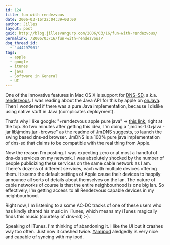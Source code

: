```yaml
---
id: 124
title: fun with rendezvous
date: 2006-03-16T22:04:39+00:00
author: Jilles
layout: post
guid: http://blog.jillesvangurp.com/2006/03/16/fun-with-rendezvous/
permalink: /2006/03/16/fun-with-rendezvous/
dsq_thread_id:
  - "444297961"
tags:
  - apple
  - google
  - itunes
  - java
  - Software in General
  - UI
---
```

One of the innovative features in Mac OS X is support for [DNS-SD](http://www.zeroconf.org/), a.k.a. [rendezvous](http://www.apple.com/pr/library/2002/sep/25rendezvous.html). I was reading about the Java API for this by apple on [onJava](http://www.onjava.com/pub/a/onjava/excerpt/bonjour_ch08/index.html?CMP=OTC-FP2116136014&ATT=Zero+Configuration+Networking:+Using+the+Java+APIs+Part+1). Then I wondered if there was a pure Java implementation, because I dislike using native stuff in Java (complicates deployment).

That's why I like google: "+rendezvous apple pure java" -&gt; [this link](http://jmdns.sourceforge.net/), right at the top. So two minutes after getting this idea, I'm doing a "jmdns-1.0&gt;java -jar lib\jmdns.jar -browse" as the readme of JmDNS suggests, to launch the swing based dns-sd browser. JmDNS is a 100% pure java implementation of dns-sd that claims to be compatible with the real thing from Apple.

Now the reason I'm posting. I was expecting zero or at most a handful of dns-ds services on my network. I was absolutely shocked by the number of people publicizing these services on the same cable network as I am. There's dozens of different services, each with multiple devices offering them. It seems the default settings of Apple cause their devices to happily announce all sorts of details about themselves on the lan. The nature of cable networks of course is that the entire neighbourhood is one big lan. So effectively, I'm getting access to all Rendezvous capable devices in my neighbourhood.

Right now, I'm listening to a some AC-DC tracks of one of these users who has kindly shared his music in iTunes, which means my iTunes magically finds this music (courtesy of dns-sd) :-).

Speaking of iTunes. I'm thinking of abandoning it. I like the UI but it crashes way too often. Just now it crashed twice. [Yamipod](http://www.yamipod.com) aledgedly is very nice and capable of syncing with my ipod.